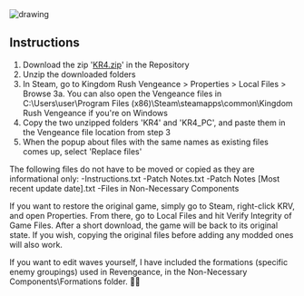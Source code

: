 <img src="https://media.discordapp.net/attachments/969286931676549121/972057749326295080/Revengeance.png?width=531&height=473" alt="drawing"/>

## Instructions

1. Download the zip '[KR4.zip]()' in the Repository
2. Unzip the downloaded folders
3. In Steam, go to Kingdom Rush Vengeance > Properties > Local Files > Browse
	3a. You can also open the Vengeance files in C:\Users\user\Program Files (x86)\Steam\steamapps\common\Kingdom Rush Vengeance if you're on Windows
4. Copy the two unzipped folders 'KR4' and 'KR4_PC', and paste them in the Vengeance file location from step 3
5. When the popup about files with the same names as existing files comes up, select 'Replace files'

The following files do not have to be moved or copied as they are informational only:
-Instructions.txt
-Patch Notes.txt
-Patch Notes [Most recent update date].txt
-Files in Non-Necessary Components

If you want to restore the original game, simply go to Steam, right-click KRV, and open Properties. From there, go to Local Files and hit Verify Integrity of Game Files. After a short download, the game will be back to its original state.
If you wish, copying the original files before adding any modded ones will also work.

If you want to edit waves yourself, I have included the formations (specific enemy groupings) used in Revengeance, in the Non-Necessary Components\Formations folder.
᲼᲼
